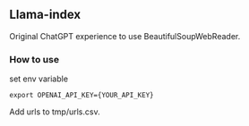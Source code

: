 ## Llama-index
Original ChatGPT experience to use BeautifulSoupWebReader.

### How to use
set env variable
```
export OPENAI_API_KEY={YOUR_API_KEY}
```
Add urls to tmp/urls.csv.